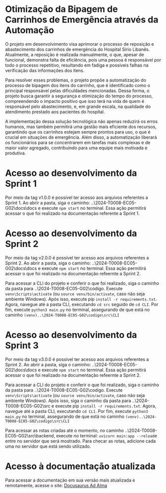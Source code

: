 # Otimização da Bipagem de Carrinhos de Emergência através da Automação

O projeto em desenvolvimento visa aprimorar o processo de reposição e abastecimento dos carrinhos de emergência do Hospital Sírio Libanês. Atualmente, a reposição é realizada manualmente, o que, apesar de funcional, demonstra falta de eficiência, pois uma pessoa é responsável por todo o processo repetitivo, resultando em fadiga e possíveis falhas na verificação das informações dos itens.

Para resolver esses problemas, o projeto propõe a automatização do processo de bipagem dos itens do carrinho, que é identificado como o principal responsável pelas dificuldades mencionadas. Dessa forma, o projeto busca garantir a segurança e otimização do tempo do processo, compreendendo o impacto positivo que isso terá na vida de quem é responsável pelo abastecimento, e, em grande escala, na qualidade do atendimento prestado aos pacientes do hospital.

A implementação dessa solução tecnológica não apenas reduzirá os erros humanos, mas também permitirá uma gestão mais eficiente dos recursos, garantindo que os carrinhos estejam sempre prontos para uso, o que é crucial em situações de emergência. Além disso, a automatização liberará os funcionários para se concentrarem em tarefas mais complexas e de maior valor agregado, contribuindo para uma equipe mais motivada e produtiva.

# Acesso ao desenvolvimento da Sprint 1
Por meio da tag v1.0.0 é possível ter acesso aos arquivos referentes a Sprint 1. Ao abrir a pasta, siga o caminho: ..\2024-T0008-EC05-G02\docs\docs e execute `npm start` no terminal. Essa ação permitirá acessar o que foi realizado na documentação referente a Sprint 1.

# Acesso ao desenvolvimento da Sprint 2
Por meio da tag v2.0.0 é possível ter acesso aos arquivos referentes a Sprint 2. Ao abrir a pasta, siga o caminho: ..\2024-T0008-EC05-G02\docs\docs e execute `npm start` no terminal. Essa ação permitirá acessar o que foi realizado na documentação refeernte a Sprint 2.

Para acessar a CLI do projeto e conferir o que foi realizado, siga o caminho da pasta para ..\2024-T0008-EC05-G02\codigo. Execute `venv\Scripts\activate` (ou `source venv/bin/activate`, caso não seja ambiente Windows). Após isso, execute pip `install -r requirements.txt`. Agora, navegue até a pasta CLI, executando `cd src` seguido de `cd CLI`. Por fim, execute `python3 main.py` no terminal, assegurando de que está no caminho `(venv)..\2024-T0008-EC05-G02\codigo\src\CLI`

# Acesso ao desenvolvimento da Sprint 3
Por meio da tag v3.0.0 é possível ter acesso aos arquivos referentes a Sprint 2. Ao abrir a pasta, siga o caminho: ..\2024-T0008-EC05-G02\docs\docs e execute `npm start` no terminal. Essa ação permitirá acessar o que foi realizado na documentação refeernte a Sprint 2.

Para acessar a CLI do projeto e conferir o que foi realizado, siga o caminho da pasta para ..\2024-T0008-EC05-G02\codigo. Execute `venv\Scripts\activate` (ou `source venv/bin/activate`, caso não seja ambiente Windows). Após isso, siga o caminho da pasta para ..\2024-T0008-EC05-G02\src e execute pip `install -r requirements.txt`. Agora, navegue até a pasta CLI, executando  `cd CLI`. Por fim, execute `python3 main.py` no terminal, assegurando de que está no caminho `(venv)..\2024-T0008-EC05-G02\codigo\src\CLI`

Para acessar as rotas criadas até o momento, no caminho ..\2024-T0008-EC05-G02\src\backend, execute no terminal: `uvicorn main:app --reload`e entre no servidor que será mostrado. Para checar as rotas, adicione cada uma no servidor que está sendo utilizado. 

# Acesso à documentação atualizada
Para acessar a documentação em sua versão mais atualizada e remotamente, acesse o site: [Docusaurus Ad Alma](https://inteli-college.github.io/2024-T0008-EC05-G02/)
